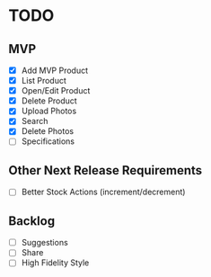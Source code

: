 # TODO

## MVP
- [x] Add MVP Product
- [x] List Product
- [x] Open/Edit Product
- [x] Delete Product
- [x] Upload Photos
- [x] Search
- [x] Delete Photos
- [ ] Specifications

## Other Next Release Requirements
- [ ] Better Stock Actions (increment/decrement)

## Backlog
- [ ] Suggestions
- [ ] Share
- [ ] High Fidelity Style
